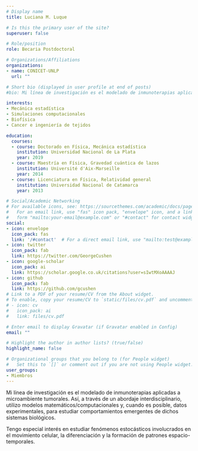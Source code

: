 ```yaml
---
# Display name
title: Luciana M. Luque

# Is this the primary user of the site?
superuser: false

# Role/position
role: Becaria Postdoctoral

# Organizations/Affiliations
organizations:
- name: CONICET-UNLP
  url: ""

# Short bio (displayed in user profile at end of posts)
#bio: Mi línea de investigación es el modelado de inmunoterapias aplicadas a microambiente tumorales. Así, a través de un abordaje interdisciplinario, utilizo modelos matemáticos/computacionales y, cuando es posible, datos experimentales, para estudiar comportamientos emergentes de dichos sistemas biológicos. Tengo especial interés en estudiar fenómenos estocásticos involucrados en el movimiento celular, la diferenciación y la formación de patrones espacio-temporales.

interests:
- Mecánica estadística
- Simulaciones computacionales 
- Biofísica
- Cancer e ingeniería de tejidos

education:
  courses:
  - course: Doctorado en Física, Mecánica estadística
    institution: Universidad Nacional de La Plata
    year: 2019
  - course: Maestría en Física, Gravedad cuántica de lazos
    institution: Université d'Aix-Marseille
    year: 2014
  - course: Licenciatura en Física, Relatividad general
    institution: Universidad Nacional de Catamarca
    year: 2013

# Social/Academic Networking
# For available icons, see: https://sourcethemes.com/academic/docs/page-builder/#icons
#   For an email link, use "fas" icon pack, "envelope" icon, and a link in the
#   form "mailto:your-email@example.com" or "#contact" for contact widget.
social:
- icon: envelope
  icon_pack: fas
  link: '/#contact'  # For a direct email link, use "mailto:test@example.org".
- icon: twitter
  icon_pack: fab
  link: https://twitter.com/GeorgeCushen
- icon: google-scholar
  icon_pack: ai
  link: https://scholar.google.co.uk/citations?user=sIwtMXoAAAAJ
- icon: github
  icon_pack: fab
  link: https://github.com/gcushen
# Link to a PDF of your resume/CV from the About widget.
# To enable, copy your resume/CV to `static/files/cv.pdf` and uncomment the lines below.
# - icon: cv
#   icon_pack: ai
#   link: files/cv.pdf

# Enter email to display Gravatar (if Gravatar enabled in Config)
email: ""

# Highlight the author in author lists? (true/false)
highlight_name: false

# Organizational groups that you belong to (for People widget)
#   Set this to `[]` or comment out if you are not using People widget.
user_groups:
- Miembros
---
```


Mi línea de investigación es el modelado de inmunoterapias aplicadas a microambiente tumorales. Así, a través de un abordaje interdisciplinario, utilizo modelos matemáticos/computacionales y, cuando es posible, datos experimentales, para estudiar comportamientos emergentes de dichos sistemas biológicos.

Tengo especial interés en estudiar fenómenos estocásticos involucrados en el movimiento celular, la diferenciación y la formación de patrones espacio-temporales.

